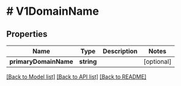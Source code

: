 # # V1DomainName

## Properties

Name | Type | Description | Notes
------------ | ------------- | ------------- | -------------
**primaryDomainName** | **string** |  | [optional]

[[Back to Model list]](../../README.md#models) [[Back to API list]](../../README.md#endpoints) [[Back to README]](../../README.md)
